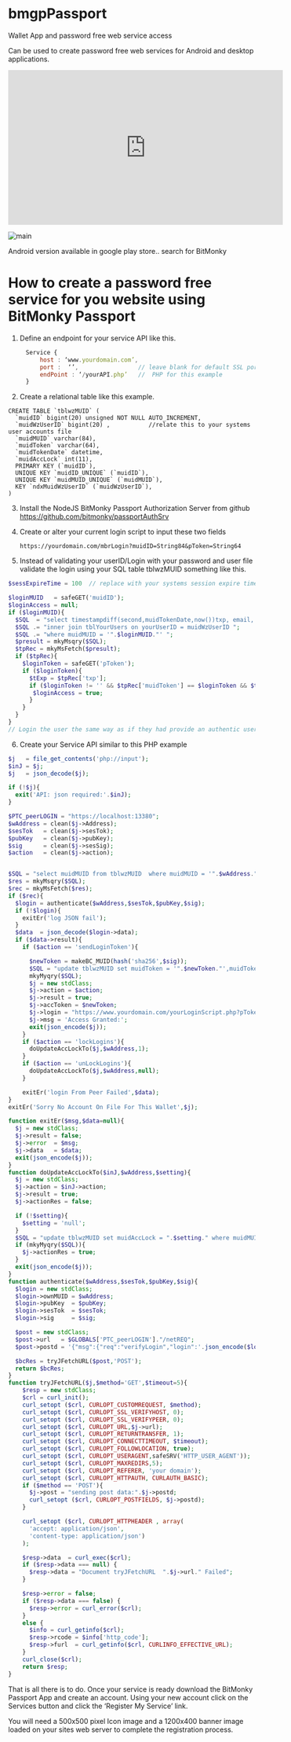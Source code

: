 # bmgpPassport
Wallet App and password free web service access

Can be used to create password free web services for Android and desktop applications.

<iframe width="560" height="315" src="https://www.youtube.com/embed/TB5CSj-kXcQ" title="YouTube video player" frameborder="0" allow="accelerometer; autoplay; clipboard-write; encrypted-media; gyroscope; picture-in-picture; web-share" allowfullscreen></iframe>

![main](images/twitPass.png)

Android version available in google play store..  search for BitMonky

# How to create a password free service for you website using BitMonky Passport

1. Define an endpoint for your service API like this.
```javascript
     Service {
         host : ‘www.yourdomain.com’,
         port :  ‘’,                 // leave blank for default SSL port 
         endPoint : ‘/yourAPI.php’   //  PHP for this example 
     }  
```
2. Create a relational table like this example.
```
CREATE TABLE `tblwzMUID` (
  `muidID` bigint(20) unsigned NOT NULL AUTO_INCREMENT,
  `muidWzUserID` bigint(20) ,           //relate this to your systems user accounts file
  `muidMUID` varchar(84),  
  `muidToken` varchar(64),
  `muidTokenDate` datetime,
  `muidAccLock` int(11),
  PRIMARY KEY (`muidID`),
  UNIQUE KEY `muidID_UNIQUE` (`muidID`),
  UNIQUE KEY `muidMUID_UNIQUE` (`muidMUID`),
  KEY `ndxMuidWzUserID` (`muidWzUserID`),
)
```
3.  Install the NodeJS BitMonky Passport Authorization Server from github
     https://github.com/bitmonky/passportAuthSrv
 
4. Create or alter your current login script to input these two fields
     ```
     https://yourdomain.com/mbrLogin?muidID=String84&pToken=String64
     ```
5. Instead of validating your userID/Login with your password and user file validate the login using your SQL table tblwzMUID something like this.
``` PHP
$sessExpireTime = 100  // replace with your systems session expire time;

$loginMUID   = safeGET('muidID');
$loginAccess = null;
if ($loginMUID){
  $SQL  = "select timestampdiff(second,muidTokenDate,now())txp, email, muidToken from tblwzMUID ";
  $SQL .= "inner join tblYourUsers on yourUserID = muidWzUserID ";
  $SQL .= "where muidMUID = '".$loginMUID."' ";
  $presult = mkyMsqry($SQL);
  $tpRec = mkyMsFetch($presult);
  if ($tpRec){
    $loginToken = safeGET('pToken');
    if ($loginToken){
      $tExp = $tpRec['txp'];
      if ($loginToken != '' && $tpRec['muidToken'] == $loginToken && $tExp !== null && $tExp < “$sessExpireTime){
       $loginAccess = true;
      }
    }
  }
}
// Login the user the same way as if they had provide an authentic userID / Password
```
   
6.  Create your Service API similar to this PHP example
``` PHP
$j   = file_get_contents('php://input');
$inJ = $j;
$j   = json_decode($j);

if (!$j){
  exit('API: json required:'.$inJ);
}

$PTC_peerLOGIN = "https://localhost:13380";
$wAddress = clean($j->Address);
$sesTok   = clean($j->sesTok);
$pubKey   = clean($j->pubKey);
$sig      = clean($j->sesSig);
$action   = clean($j->action);


$SQL = "select muidMUID from tblwzMUID  where muidMUID = '".$wAddress."' ";
$res = mkyMsqry($SQL);
$rec = mkyMsFetch($res);
if ($rec){
  $login = authenticate($wAddress,$sesTok,$pubKey,$sig);
  if (!$login){
    exitEr('log JSON fail');
  }
  $data  = json_decode($login->data);
  if ($data->result){
    if ($action == 'sendLoginToken'){

      $newToken = makeBC_MUID(hash('sha256',$sig));
      $SQL = "update tblwzMUID set muidToken = '".$newToken."',muidTokenDate = now() where muidMUID = '".$wAddress."' ";
      mkyMyqry($SQL);
      $j = new stdClass;
      $j->action = $action;
      $j->result = true;
      $j->accToken = $newToken;
      $j->login = "https://www.yourdomain.com/yourLoginScript.php?pToken=".$newToken."&pMUID=".$wAddress;  // link for users to login to your website/service.
      $j->msg = 'Access Granted:';
      exit(json_encode($j));
    }
    if ($action == 'lockLogins'){
      doUpdateAccLockTo($j,$wAddress,1);
    }
    if ($action == 'unLockLogins'){
      doUpdateAccLockTo($j,$wAddress,null);
    }

    exitEr('login From Peer Failed',$data);
}
exitEr('Sorry No Account On File For This Wallet',$j);

function exitEr($msg,$data=null){
  $j = new stdClass;
  $j->result = false;
  $j->error  = $msg;
  $j->data   = $data;
  exit(json_encode($j));
}
function doUpdateAccLockTo($inJ,$wAddress,$setting){
  $j = new stdClass;
  $j->action = $inJ->action;
  $j->result = true;
  $j->actionRes = false;

  if (!$setting){
    $setting = 'null';
  }
  $SQL = "update tblwzMUID set muidAccLock = ".$setting." where muidMUID = '".$wAddress."' ";
  if (mkyMyqry($SQL)){
    $j->actionRes = true;
  }
  exit(json_encode($j));
}
function authenticate($wAddress,$sesTok,$pubKey,$sig){
  $login = new stdClass;
  $login->ownMUID = $wAddress;
  $login->pubKey  = $pubKey;
  $login->sesTok  = $sesTok;
  $login->sig     = $sig;

  $post = new stdClass;
  $post->url   = $GLOBALS['PTC_peerLOGIN']."/netREQ";
  $post->postd = '{"msg":{"req":"verifyLogin","login":'.json_encode($login).'}}';

  $bcRes = tryJFetchURL($post,'POST');
  return $bcRes;
}
function tryJFetchURL($j,$method='GET',$timeout=5){
    $resp = new stdClass;
    $crl = curl_init();
    curl_setopt ($crl, CURLOPT_CUSTOMREQUEST, $method);
    curl_setopt ($crl, CURLOPT_SSL_VERIFYHOST, 0);
    curl_setopt ($crl, CURLOPT_SSL_VERIFYPEER, 0);
    curl_setopt ($crl, CURLOPT_URL,$j->url);
    curl_setopt ($crl, CURLOPT_RETURNTRANSFER, 1);
    curl_setopt ($crl, CURLOPT_CONNECTTIMEOUT, $timeout);
    curl_setopt ($crl, CURLOPT_FOLLOWLOCATION, true);
    curl_setopt ($crl, CURLOPT_USERAGENT,safeSRV('HTTP_USER_AGENT'));
    curl_setopt ($crl, CURLOPT_MAXREDIRS,5);
    curl_setopt ($crl, CURLOPT_REFERER, 'your domain');
    curl_setopt ($crl, CURLOPT_HTTPAUTH, CURLAUTH_BASIC);
    if ($method == 'POST'){
      $j->post = "sending post data:".$j->postd;
      curl_setopt ($crl, CURLOPT_POSTFIELDS, $j->postd);
    }

    curl_setopt ($crl, CURLOPT_HTTPHEADER , array(
      'accept: application/json',
      'content-type: application/json')
    );

    $resp->data  = curl_exec($crl);
    if ($resp->data === null) {
      $resp->data = "Document tryJFetchURL  ".$j->url." Failed";
    }

    $resp->error = false;
    if ($resp->data === false) {
      $resp->error = curl_error($crl);
    }
    else {
      $info = curl_getinfo($crl);
      $resp->rcode = $info['http_code'];
      $resp->furl  = curl_getinfo($crl, CURLINFO_EFFECTIVE_URL);
    }
    curl_close($crl);
    return $resp;
}
```

That is all there is to do.  Once your service is ready download the BitMonky Passport App and create an account.  Using your new account click on the Services button and click the ‘Register My Service’ link.

You will need a 500x500 pixel Icon image and a 1200x400 banner image loaded on your sites web server to complete the registration process.



